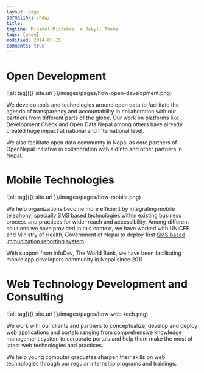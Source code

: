 ```yaml
---
layout: page
permalink: /how/
title: 
tagline: Minimal Mistakes, a Jekyll Theme
tags: [page]
modified: 2014-05-15
comments: true
---
```


# Open Development

![alt tag]({{ site.url }}/images/pages/how-open-development.png)

We develop tools and technologies around open data to facilitate the agenda of transparency and accountability in collaboration with our partners from different parts of the globe. Our work on platforms like , Development Check and Open Data Nepal among others have already created huge impact at national and international level.

We also facilitate open data community in Nepal as core partners of OpenNepal initiative in collaboration with aidInfo and other partners in Nepal.


# Mobile Technologies

![alt tag]({{ site.url }}/images/pages/how-mobile.png)

We help organizations become more efficient by integrating mobile telephony, specially SMS based technologies within existing business process and practices for wider reach and accessibility. Among different solutions we have provided in this context, we have worked with UNICEF and Ministry of Health, Government of Nepal to deploy first [SMS based immunization reporting system](https://nip.org.np).

With support from infoDev, The World Bank, we have been facilitating mobile app developers community in Nepal since 2011


# Web Technology Development and Consulting

![alt tag]({{ site.url }}/images/pages/how-web-tech.png)


We work with our clients and partners to conceptualize, develop and deploy web applications and portals ranging from comprehensive knowledge management system to corporate portals and help them make the most of latest web technologies and practices.

We help young computer graduates sharpen their skills on web technologies through our regular internship programs and trainings.



 


